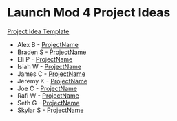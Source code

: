 # Launch Mod 4 Project Ideas
[Project Idea Template]()

* Alex B - [ProjectName]()
* Braden S - [ProjectName]()
* Eli P - [ProjectName]()
* Isiah W - [ProjectName]() 
* James C - [ProjectName]() 
* Jeremy K - [ProjectName]() 
* Joe C - [ProjectName]() 
* Rafi W - [ProjectName]() 
* Seth G - [ProjectName]() 
* Skylar S - [ProjectName]() 
